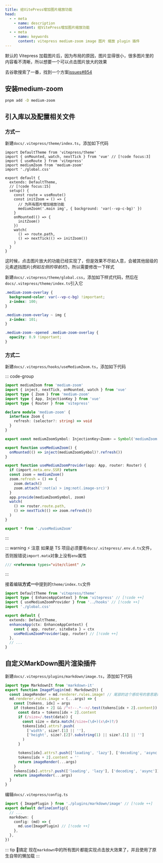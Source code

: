 ```yaml
---
title: 给VitePress增加图片缩放功能
head:
  - - meta
    - name: description
      content: 给VitePress增加图片缩放功能
  - - meta
    - name: keywords
      content: vitepress medium-zoom image 图片 缩放 plugin 插件
---
```


默认的 Vitepress 加载图片后，因为布局的原因，图片显得很小，很多图片里的内容看不清晰，所以想要一个可以点击图片放大的效果

去谷歌搜索了一番，找到一个方案[issues#854](https://github.com/vuejs/vitepress/issues/854)

## 安装medium-zoom

```sh
pnpm add -D medium-zoom
```

## 引入库以及配置相关文件

### 方式一

新建`docs/.vitepress/theme/index.ts`，添加如下代码

```ts{2-4,10-23}
import DefaultTheme from 'vitepress/theme'
import { onMounted, watch, nextTick } from 'vue' // [!code focus:3]
import { useRoute } from 'vitepress'
import mediumZoom from 'medium-zoom'
import './global.css'

export default {
  extends: DefaultTheme,
  // [!code focus:15]
  setup() {
    const route = useRoute()
    const initZoom = () => {
      // 为所有图片增加缩放功能
      mediumZoom('.main img', { background: 'var(--vp-c-bg)' })
    }
    onMounted(() => {
      initZoom()
    })
    watch(
      () => route.path,
      () => nextTick(() => initZoom())
    )
  }
}
```

这时候，点击图片放大的功能已经实现了，但是效果不尽如人意，会被其他层级的元素遮挡图片(_例如左侧的导航栏_)，所以需要修改一下样式

新建`docs/.vitepress/theme/global.css`，添加如下样式代码，然后在`docs/.vitepress/theme/index.ts`引入它

```css
.medium-zoom-overlay {
  background-color: var(--vp-c-bg) !important;
  z-index: 100;
}

.medium-zoom-overlay ~ img {
  z-index: 101;
}

.medium-zoom--opened .medium-zoom-overlay {
  opacity: 0.9 !important;
}
```

### 方式二

新建`docs/.vitepress/hooks/useMediumZoom.ts`，添加如下代码

::: code-group

```ts [useMediumZoom.ts]
import mediumZoom from 'medium-zoom'
import { inject, nextTick, onMounted, watch } from 'vue'
import type { Zoom } from 'medium-zoom'
import type { App, InjectionKey } from 'vue'
import type { Router } from 'vitepress'

declare module 'medium-zoom' {
  interface Zoom {
    refresh: (selector?: string) => void
  }
}

export const mediumZoomSymbol: InjectionKey<Zoom> = Symbol('mediumZoom')

export function useMediumZoom() {
  onMounted(() => inject(mediumZoomSymbol)?.refresh())
}

export function useMediumZoomProvider(app: App, router: Router) {
  if (import.meta.env.SSR) return
  const zoom = mediumZoom()
  zoom.refresh = () => {
    zoom.detach()
    zoom.attach(':not(a) > img:not(.image-src)')
  }
  app.provide(mediumZoomSymbol, zoom)
  watch(
    () => router.route.path,
    () => nextTick(() => zoom.refresh())
  )
}
```

```ts [index.ts]
export * from './useMediumZoom'
```

:::

::: warning ⚡ 注意
如果是 TS 项目必须要有`docs/.vitepress/.env.d.ts`文件，否则报错说`import.mata`对象上没有`env`属性

```ts
/// <reference types="vite/client" />
```

:::

接着编辑**方式一**中提到的`theme/index.ts`文件

```ts
import DefaultTheme from 'vitepress/theme'
import type { EnhanceAppContext } from 'vitepress' // [!code ++]
import { useMediumZoomProvider } from '../hooks' // [!code ++]
import './global.css'

export default {
  extends: DefaultTheme,
  enhanceApp(ctx: EnhanceAppContext) {
    const { app, router, siteData } = ctx
    useMediumZoomProvider(app, router) // [!code ++]
  },
  // ...
}
```

## 自定义MarkDown图片渲染插件

新建`docs/.vitepress/plugins/markdown/image.ts`，添加如下代码

```ts
import type MarkdownIt from 'markdown-it'
export function ImagePlugin(md: MarkdownIt) {
  const imageRender = md.renderer.rules.image! // 尾部的这个感叹号的意思是断言此变量肯定有值
  md.renderer.rules.image = (...args) => {
    const [tokens, idx] = args
    if (tokens[idx + 2] && /^<!--.*-->/.test(tokens[idx + 2].content)) {
      const data = tokens[idx + 2].content
      if (/size=/.test(data)) {
        const size = data.match(/size=(\d+)(x\d+)?/)
        tokens[idx].attrs?.push(
          ['width', size?.[1] || ''],
          ['height', size?.[2]?.substring(1) || size?.[1] || '']
        )
      }

      tokens[idx].attrs?.push(['loading', 'lazy'], ['decoding', 'async'])
      tokens[idx + 2].content = ''
      return imageRender(...args)
    }
    tokens[idx].attrs?.push(['loading', 'lazy'], ['decoding', 'async'])
    return imageRender(...args)
  }
}
```

编辑`docs/.vitepress/config.ts`

```ts
import { ImagePlugin } from './plugins/markdown/image' // [!code ++]
export default defineConfig({
  // ...
  markdown: {
    config: (md) => {
      md.use(ImagePlugin) // [!code ++]
    },
  },
})
```

::: tip 🎉搞定
现在`markdown`中的所有图片都能实现点击放大效果了，并且使用了原生自带的懒加载
:::
